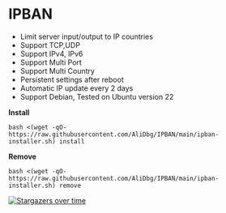 # IPBAN

- Limit server input/output to IP countries
- Support TCP,UDP
- Support IPv4, IPv6
- Support Multi Port
- Support Multi Country
- Persistent settings after reboot
- Automatic IP update every 2 days
- Support Debian, Tested on Ubuntu version 22

**Install**
```
bash <(wget -qO- https://raw.githubusercontent.com/AliDbg/IPBAN/main/ipban-installer.sh) install
```

**Remove**
```
bash <(wget -qO- https://raw.githubusercontent.com/AliDbg/IPBAN/main/ipban-installer.sh) remove
```

[![Stargazers over time](https://starchart.cc/AliDbg/IPBAN.svg)](https://starchart.cc/AliDbg/IPBAN)
